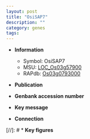 ```yaml
---
layout: post
title: "OsiSAP7"
description: ""
category: genes
tags: 
---
```


* **Information**  
    + Symbol: OsiSAP7  
    + MSU: [LOC_Os03g57900](http://rice.uga.edu/cgi-bin/ORF_infopage.cgi?orf=LOC_Os03g57900)  
    + RAPdb: [Os03g0793000](http://rapdb.dna.affrc.go.jp/viewer/gbrowse_details/irgsp1?name=Os03g0793000)  

* **Publication**  

* **Genbank accession number**  

* **Key message**  

* **Connection**  

[//]: # * **Key figures**  


